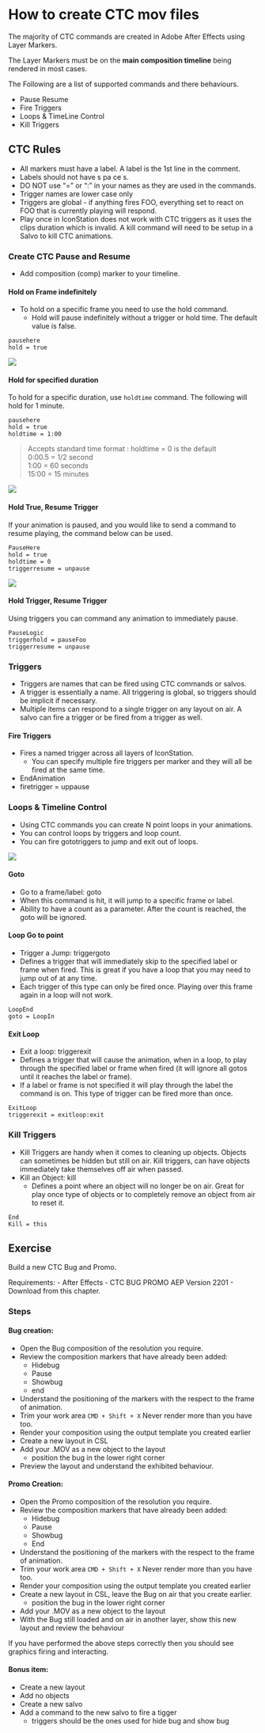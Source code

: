 <!--
Title : 2094000644_create_ctc_howto

- Created : 2022-01-03 13:14
- Updated :
- Author : James Rivers
- Written against (version):
- Sources :
- Author Notes :
- Tags : [!versio_graphics_moc](../../!versio_graphics_moc.md)
-->

# How to create CTC mov files
The majority of CTC commands are created in Adobe After Effects using Layer Markers. 

The Layer Markers must be on the **main composition timeline** being rendered in most cases. 

The Following are a list of supported commands and there behaviours. 
- Pause Resume
- Fire Triggers
- Loops & TimeLine Control
- Kill Triggers


## CTC Rules 
- All markers must have a label. A label is the 1st line in the comment.
- Labels should not have s pa ce s.
- DO NOT use “=” or “:” in your names as they are used in the commands.
- Trigger names are lower case only
- Triggers are global - if anything fires FOO, everything set to react on FOO that is currently playing will respond.
- Play once in IconStation does not work with CTC triggers as it uses the clips duration which is invalid. A kill command will need to be setup in a Salvo to kill CTC animations.

### Create CTC  Pause and Resume
- Add composition (comp) marker to your timeline.

#### Hold on Frame indefinitely
- To hold on a specific frame you need to use the hold command. 
	- Hold will pause indefinitely without a trigger or hold time. The default value is false.
```
pausehere
hold = true
```

![](attachments/Pasted%20image%2020220103132022.png)

#### Hold for specified duration
To hold for a specific duration, use `holdtime` command. The following will hold for 1 minute.
```
pausehere
hold = true
holdtime = 1:00
```
> Accepts standard time format :
> holdtime = 0 is the default  
> 0:00.5 = 1/2 second  
> 1:00 = 60 seconds  
> 15:00 = 15 minutes

![](attachments/Pasted%20image%2020220103132311.png)

#### Hold True,  Resume Trigger
If your animation is paused, and you would like to send a command to resume playing, the command below can be used.
```
PauseHere
hold = true
holdtime = 0
triggerresume = unpause
```
![](attachments/Pasted%20image%2020220103132435.png)

#### Hold Trigger, Resume Trigger
Using triggers you can command any animation to immediately pause. 
```
PauseLogic
triggerhold = pauseFoo
triggerresume = unpause

```

### Triggers
- Triggers are names that can be fired using CTC commands or salvos.
- A trigger is essentially a name. All triggering is global, so triggers should be implicit if necessary. 
- Multiple items can respond to a single trigger on any layout on air. A salvo can fire a trigger or be fired from a trigger as well.

#### Fire Triggers
- Fires a named trigger across all layers of IconStation.  
	- You can specify multiple fire triggers per marker and they will all be fired at the same time.
- EndAnimation
- firetrigger = uppause

### Loops & Timeline Control
- Using CTC commands you can create N point loops in your animations. 
- You can control loops by triggers and loop count. 
- You can fire gototriggers to jump and exit out of loops.

![](attachments/Pasted%20image%2020220104082251.png)

#### Goto 
- Go to a frame/label: goto
- When this command is hit, it will jump to a specific frame or label. 
- Ability to have a count as a parameter. After the count is reached, the goto will be ignored.

#### Loop Go to point
- Trigger a Jump: triggergoto
- Defines a trigger that will immediately skip to the specified label or frame when fired. This is great if you have a loop that you may need to jump out of at any time. 
- Each trigger of this type can only be fired once.  Playing over this frame again in a loop will not work.
```
LoopEnd
goto = LoopIn
```
#### Exit Loop
- Exit a loop: triggerexit
- Defines a trigger that will cause the animation, when in a loop, to play through the specified label or frame when fired (it will ignore all gotos until it reaches the label or frame). 
- If a label or frame is not specified it will play through the label the command is on. This type of trigger can be fired more than once.

```
ExitLoop
triggerexit = exitloop:exit

```
### Kill Triggers
- Kill Triggers are handy when it comes to cleaning up objects. Objects can sometimes be hidden but still on air. Kill triggers, can have objects immediately take themselves off air when passed. 
- Kill an Object: kill
	- Defines a point where an object will no longer be on air. Great for play once type of objects or to completely remove an object from air to reset it.

```
End
Kill = this
```

## Exercise
Build a new CTC Bug and Promo. 

Requirements:
	- After Effects 
	- CTC BUG PROMO AEP Version 2201 - Download from this chapter. 


### Steps

#### Bug creation:
- Open the Bug composition of the resolution you require. 
- Review the composition markers that have already been added:
	- Hidebug
	- Pause
	- Showbug
	- end
- Understand the positioning of the markers with the respect to the frame of animation. 
- Trim your work area `CMD + Shift + X`  Never render more than you have too. 
- Render your composition using the output template you created earlier
- Create a new layout in CSL
- Add your .MOV as a new object to the layout
	- position the bug in the lower right corner
- Preview the layout and understand the exhibited behaviour.

#### Promo Creation:
- Open the Promo composition of the resolution you require. 
- Review the composition markers that have already been added:
	- Hidebug
	- Pause
	- Showbug
	- End
- Understand the positioning of the markers with the respect to the frame of animation. 
- Trim your work area `CMD + Shift + X`  Never render more than you have too. 
- Render your composition using the output template you created earlier
- Create a new layout in CSL, leave the Bug on air that you create earlier. 
	- position the bug in the lower right corner
- Add your .MOV as a new object to the layout
- With the Bug still loaded and on air in another layer, show this new layout and review the behaviour

If you have performed the above steps correctly then you should see graphics firing and interacting. 

#### Bonus item:
- Create a new layout
- Add no objects 
- Create a new salvo
- Add a command to the new salvo to fire a tigger 
	- triggers should be the ones used for hide bug and show bug









